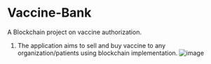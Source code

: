 # Vaccine-Bank
A Blockchain project on vaccine authorization.
1. The application aims to sell and buy vaccine to any organization/patients using blockchain implementation. 
![image](https://user-images.githubusercontent.com/65709443/123541541-c4981480-d762-11eb-9b1e-ee1e38078c14.png)

